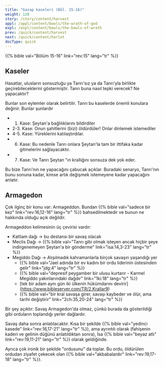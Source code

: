 ```yaml
---
title: "Gazap kaseleri (Böl. 15-16)"
weight: 120
story: /story/content/harvest
appl: /appl/content/bowls/the-wrath-of-god
expl: /expl/content/bowls/the-bowls-of-wrath
prev: /quick/content/harvest
next: /quick/content/harlot
docType: quick
---
```



{{% bible val="Bölüm 15-16" link="rev:15" lang="tr" %}}

## Kaseler

Hasatlar, ulusların sonsuzluğu ya Tanrı'sız ya da Tanrı'yla birlikte geçirebileceklerini göstermiştir. Tanrı buna nasıl tepki verecek? Ne yapacaktır?

Bunlar son eylemler olarak belirtilir. Tanrı bu kaselerde önemli konulara değinir. Bunlar şunlardır
- 1. Kase: Şeytan'a bağlılıklarını bildirdiler
- 2-3. Kase: Onun şahitlerini (bizi) öldürdüler! Onlar dinlemek istemediler
- 4-5. Kase: Yüreklerini katılaştırdılar.
- 6. Kase: Bu nedenle Tanrı onlara Şeytan'la tam bir ittifaka kadar gitmelerini sağlayacaktır.
- 7. Kase: Ve Tanrı Şeytan "ın krallığını sonsuza dek yok eder.

Bu bize Tanrı'nın ne yapacağını çabucak açıklar. Buradaki senaryo, Tanrı'nın bunu sonuna kadar, kimse artık değişmek istemeyene kadar yapacağını anlatır.

## Armagedon

Çok ilginç bir konu var: Armageddon. Bundan {{% bible val="sadece bir kez" link="rev:16,12-16" lang="tr" %}} bahsedilmektedir ve bunun ne hakkında olduğu açık değildir.

Armageddon kelimesinin üç çevirisi vardır:
- Katliam dağı -> bu destansı bir savaş olacak
- Meclis Dağı -> {{% bible val="Tanrı gibi olmak isteyen ancak hiçbir şeye indirgenemeyen Şeytan'a bir gönderme" link="isa:14,3-23" lang="tr" %}}
- Megiddo Dağı -> Alışılmadık kahramanlarla birçok savaşın yaşandığı yer
    - {{% bible val="Jael adında bir ev kadını bir ordu liderinin üstesinden gelir" link="jdg:4" lang="tr" %}}
    - {{% bible val="depresif peygamber bir ulusu kurtarır - Karmel Megiddo yakınlarındaki dağdır" link="1ki:18" lang="tr" %}}
    - [tek bir adam aynı gün iki ülkenin hükümdarını devirir] (https://www.bibleserver.com/TR/2.Krallar9)
    - {{% bible val="bir kral savaşa girer, savaşı kaybeder ve ölür, ama tarihi değiştirir" link="2ch:35,20-24" lang="tr" %}}
    
Bir şey açıktır: Savaş Armagedon'da olmaz, çünkü burada da gösterildiği gibi orduların toplandığı yerler dağlardır.

Savaş daha sonra anlatılacaktır. Kısa bir şekilde {{% bible val="yedinci kasede" link="rev:16,17-21" lang="tr" %}}, ama ayrıntılı olarak (fahişenin kaderi ve gelinin düğünü anlatıldıktan sonra), İsa {{% bible val="beyaz atlı" link="rev:19,11-21" lang="tr" %}} olarak geldiğinde. 

Ayrıca çok ironik bir şekilde "ordusunu" da toplar. Bu ordu, öldürülen ordudan ziyafet çekecek olan {{% bible val="akbabalardır" link="rev:19,17-18" lang="tr" %}}. 